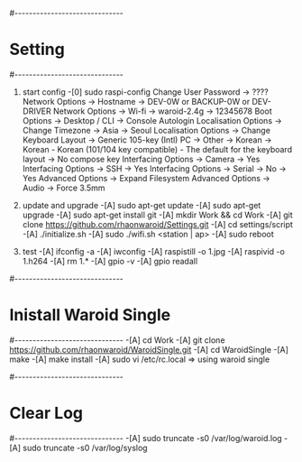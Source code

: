 ﻿#------------------------------
#	Setting
#------------------------------
1. start config
	-[0] sudo raspi-config
		Change User Password -> ????
		Network Options -> Hostname -> DEV-0W or BACKUP-0W or DEV-DRIVER
		Network Options -> Wi-fi -> waroid-2.4g -> 12345678 
		Boot Options -> Desktop / CLI -> Console Autologin
		Localisation Options -> Change Timezone -> Asia -> Seoul
		Localisation Options -> Change Keyboard Layout -> Generic 105-key (Intl) PC -> Other -> Korean -> Korean - Korean (101/104 key compatible) - The default for the keyboard layout -> No compose key
		Interfacing Options -> Camera -> Yes
		Interfacing Options -> SSH -> Yes
		Interfacing Options -> Serial -> No -> Yes
		Advanced Options -> Expand Filesystem
		Advanced Options -> Audio -> Force 3.5mm
	
2. update and upgrade
	-[A] sudo apt-get update
	-[A] sudo apt-get upgrade
	-[A] sudo apt-get install git
	-[A] mkdir Work && cd Work
	-[A] git clone https://github.com/rhaonwaroid/Settings.git
	-[A] cd settings/script
	-[A] ./initialize.sh
	-[A] sudo ./wifi.sh <station | ap>
	-[A] sudo reboot
	
3. test
	-[A] ifconfig -a
	-[A] iwconfig
	-[A] raspistill -o 1.jpg
	-[A] raspivid -o 1.h264
	-[A] rm 1.*
	-[A] gpio -v
	-[A] gpio readall
	
#------------------------------
#	Inistall Waroid Single 
#------------------------------
	-[A] cd Work
	-[A] git clone https://github.com/rhaonwaroid/WaroidSingle.git
	-[A] cd WaroidSingle
	-[A] make
	-[A] make install
	-[A] sudo vi /etc/rc.local
		=> using waroid single

#------------------------------
#	Clear Log
#------------------------------
	-[A] sudo truncate -s0 /var/log/waroid.log
	-[A] sudo truncate -s0 /var/log/syslog
	

